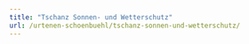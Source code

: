```yaml
---
title: "Tschanz Sonnen- und Wetterschutz"
url: /urtenen-schoenbuehl/tschanz-sonnen-und-wetterschutz/
---
```

